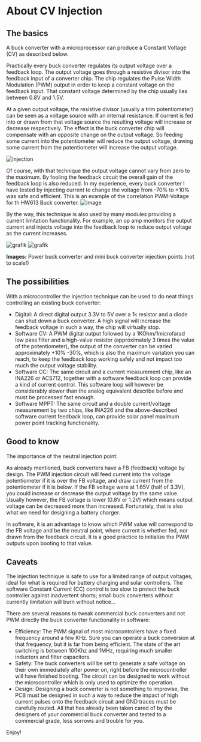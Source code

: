 # About CV Injection

## The basics
A buck converter with a microprocessor can produce a Constant Voltage (CV) as described below.

Practically every buck converter regulates its output voltage over a feedback loop.
The output voltage goes through a resistive divisor into the feedback input of a converter chip. The chip regulates the Pulse Width Modulation (PWM) output in order to keep a constant voltage on the feedback input. That constant voltage determined by the chip usually lies between 0.8V and 1.5V.

At a given output voltage, the resistive divisor (usually a trim potentiometer) can be seen as a voltage source with an internal resistance.
If current is fed into or drawn from that voltage source the resulting voltage will increase or decrease respectively.
The effect is the buck converter chip will compensate with an opposite change on the output voltage. 
So feeding some current into the potentiometer will reduce the output voltage, drawing some current from the potentiometer will increase the output voltage.

![injection](https://user-images.githubusercontent.com/14197155/103954043-a18d9000-5143-11eb-96a6-9f30876e3fec.jpg)

Of course, with that technique the output voltage cannot vary from zero to the maximum. By fooling the feedback circuit the overall gain of the feedback loop is also reduced.
In my experience, every buck converter I have tested by injecting current to change the voltage from -70% to +10% was safe and efficient.
This is an example of the correlation PWM-Voltage for th HW613 Buck converter.
![image](https://user-images.githubusercontent.com/14197155/105856555-aa0e1380-5fe9-11eb-8df3-5ba0f8b9e277.png)

By the way, this technique is also used by many modules providing a current limitation functionality. For example, an op amp monitors the output current and injects
voltage into the feedback loop to reduce output voltage as the current increases.

![grafik](https://user-images.githubusercontent.com/14197155/104091179-195ed600-527c-11eb-95ee-f5080a87a2b8.png) 
![grafik](https://user-images.githubusercontent.com/14197155/104006108-59ec2000-51a6-11eb-913e-a121d4db0a9b.png)

**Images:** Power buck converter and mini buck converter injection points (not to scale!)

## The possibilities
With a microcontroller the injection technique can be used to do neat things controlling an existing buck converter:
- Digital: A direct digital output 3.3V to 5V over a 1k resistor and a diode can shut down a buck converter. A high signal will increase the feedback voltage in such a way, the chip will virtually stop. 
- Software CV: A PWM digital output followed by a 1KOhm/1microfarad low pass filter and a high-value resistor (approximately 3 times the value of the potentiometer), the output of the converter can be varied approximately +10% -30%, which is also the maximum variation you can reach, to keep the feedback loop working safely and not impact too much the output voltage stability.
- Software CC: The same circuit and a current measurement chip, like an INA226 or ACS712, together with a software feedback loop can provide a kind of
current control. This software loop will however be considerably slower than the analog equivalent describe before and must be processed fast enough. 
- Software MPPT: The same circuit and a double current/voltage measurement by two chips, like INA226 and the above-described software current feedback loop, can provide solar panel maximum power point tracking functionality. 

## Good to know
The importance of the neutral injection point: 

As already mentioned, buck converters have a FB (feedback) voltage by design. The PWM injection circuit will feed current into the voltage potentiometer if it is over the FB voltage, and draw current from the potentiometer if it is below. If the FB voltage were at 1.65V (half of 3.3V), you could increase or decrease the output voltage by the same value. Usually however, the FB voltage is lower (0.8V or 1.2V) which means output voltage can be decreased more than increased. Fortunately, that is also what we need for designing a battery charger.

In software, it is an advantage to know which PWM value will correspond to the FB voltage and be the neutral point, where current is whether fed, nor drawn from the feedback circuit. It is a good practice to initialize the PWM outputs upon booting to that value.

## Caveats

The injection technique is safe to use for a limited range of output voltages, ideal for what is required for battery charging and solar controllers.
The software Constant Current (CC) control is too slow to protect the buck controller against inadvertent shorts; small buck converters without currently limitation will burn without notice...

There are several reasons to tweak commercial buck converters and not PWM directly the buck converter functionality in software:
- Efficiency: The PWM signal of most microcontrollers have a fixed frequency around a few KHz. Sure you can operate a buck conversion at that frequency, but it is far from being efficient. The state of the art switching is between 100Khz and 1MHz, requiring much smaller inductors and filter capacitors.
- Safety: The buck converters will be set to generate a safe voltage on their own immediately after power on, right before the microcontroller will have finished booting. The circuit can be designed to work without the microcontroller which is only used to optimize the operation.
- Design: Designing a buck converter is not something to improvise, the PCB must be designed in such a way to reduce the impact of high current pulses onto the feedback circuit and GND traces must be carefully routed. All that has already been taken cared of by the designers of your commercial buck converter and tested to a commercial grade, less sorrows and trouble for you.



Enjoy!
